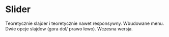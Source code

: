 # Slider

Teoretycznie slajder i teoretycznie nawet responsywny. Wbudowane menu. Dwie opcje slajdow (gora dol/ prawo lewo).
Wczesna wersja.
